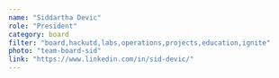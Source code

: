 ```yaml
---
name: "Siddartha Devic"
role: "President"
category: board
filter: "board,hackutd,labs,operations,projects,education,ignite"
photo: "team-board-sid"
link: "https://www.linkedin.com/in/sid-devic/"
---
```

